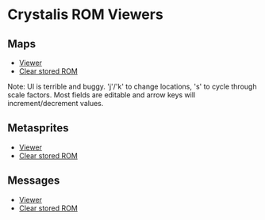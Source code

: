 # Crystalis ROM Viewers

## Maps
* [Viewer](maps.html)
* [Clear stored ROM](maps.html#reset)

Note: UI is terrible and buggy.  'j'/'k' to change locations, 's' to cycle
through scale factors. Most fields are editable and arrow keys will
increment/decrement values.

## Metasprites
* [Viewer](sprites.html)
* [Clear stored ROM](sprites.html#reset)

## Messages
* [Viewer](messages.html)
* [Clear stored ROM](messages.html#reset)
